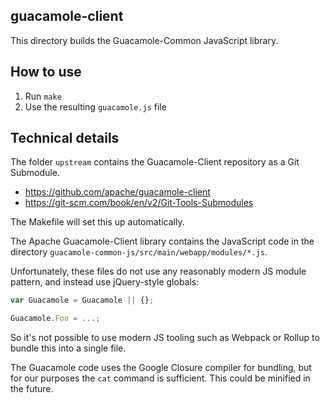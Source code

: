 ## guacamole-client

This directory builds the Guacamole-Common JavaScript library.

## How to use

1. Run `make`
2. Use the resulting `guacamole.js` file

## Technical details

The folder `upstream` contains the Guacamole-Client repository as a Git Submodule.

* https://github.com/apache/guacamole-client
* https://git-scm.com/book/en/v2/Git-Tools-Submodules

The Makefile will set this up automatically.

The Apache Guacamole-Client library contains the JavaScript code in the directory
`guacamole-common-js/src/main/webapp/modules/*.js`.

Unfortunately, these files do not use any reasonably modern JS module pattern,
and instead use jQuery-style globals:

```js
var Guacamole = Guacamole || {};

Guacamole.Foo = ...;
```

So it's not possible to use modern JS tooling such as Webpack or Rollup
to bundle this into a single file.

The Guacamole code uses the Google Closure compiler for bundling,
but for our purposes the `cat` command is sufficient.
This could be minified in the future.
